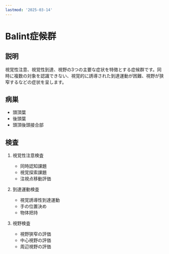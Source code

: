 ```yaml
---
lastmod: '2025-03-14'
---
```


# Balint症候群

## 説明

視覚性注意、視覚性到達、視野の3つの主要な症状を特徴とする症候群です。同時に複数の対象を認識できない、視覚的に誘導された到達運動が困難、視野が狭窄するなどの症状を呈します。

## 病巣

- 頭頂葉
- 後頭葉
- 頭頂後頭接合部

## 検査

1. 視覚性注意検査

   - 同時認知課題
   - 視覚探索課題
   - 注視点移動評価

2. 到達運動検査

   - 視覚誘導性到達運動
   - 手の位置決め
   - 物体把持

3. 視野検査
   - 視野狭窄の評価
   - 中心視野の評価
   - 周辺視野の評価
